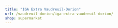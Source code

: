 ```yaml
---
title: "IGA Extra Vaudreuil-Dorion"
url: /vaudreuil-dorion/iga-extra-vaudreuil-dorion/
shop: supermarket
---
```

